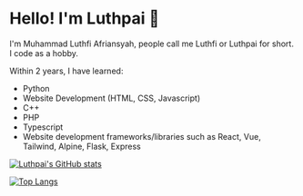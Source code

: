 # Hello! I'm Luthpai 👋

I'm Muhammad Luthfi Afriansyah, people call me Luthfi or Luthpai for short. I code as a hobby.

Within 2 years, I have learned:
- Python
- Website Development (HTML, CSS, Javascript)
- C++
- PHP
- Typescript
- Website development frameworks/libraries such as React, Vue, Tailwind, Alpine, Flask, Express

[![Luthpai's GitHub stats](https://github-readme-stats.vercel.app/api?username=luthpai&theme=transparent)]([https://github.com/anuraghazra/github-readme-stats](https://github-readme-stats.vercel.app/api?username=luthpai&theme=transparent))

[![Top Langs](https://github-readme-stats.vercel.app/api/top-langs/?username=luthpai&hide=html,CMake,shell&langs_count=20&layout=compact&theme=transparent&size_weight=0.5&count_weight=0.5)]([https://github.com/anuraghazra/github-readme-stats](https://github-readme-stats.vercel.app/api/top-langs/?username=luthpai&hide=html,CMake,shell&langs_count=20&layout=compact&theme=transparent&size_weight=0.5&count_weight=0.5))
